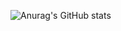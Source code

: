 ![Anurag's GitHub stats](https://github-readme-stats.vercel.app/api?username=yunssup&show_icons=true&theme=radical)
